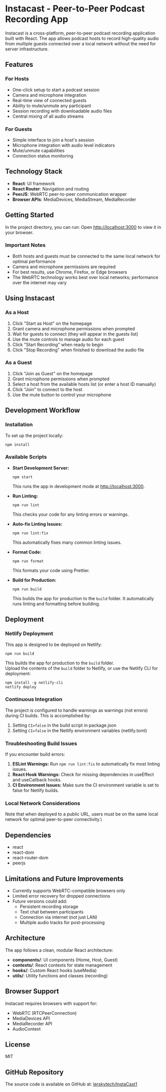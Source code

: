 # Instacast - Peer-to-Peer Podcast Recording App

Instacast is a cross-platform, peer-to-peer podcast recording application built with React. The app allows podcast hosts to record high-quality audio from multiple guests connected over a local network without the need for server infrastructure.

## Features

### For Hosts

- One-click setup to start a podcast session
- Camera and microphone integration
- Real-time view of connected guests
- Ability to mute/unmute any participant
- Session recording with downloadable audio files
- Central mixing of all audio streams

### For Guests

- Simple interface to join a host's session
- Microphone integration with audio level indicators
- Mute/unmute capabilities
- Connection status monitoring

## Technology Stack

- **React**: UI framework
- **React Router**: Navigation and routing
- **PeerJS**: WebRTC peer-to-peer communication wrapper
- **Browser APIs**: MediaDevices, MediaStream, MediaRecorder

## Getting Started

In the project directory, you can run:
Open [http://localhost:3000](http://localhost:3000) to view it in your browser.

### Important Notes

- Both hosts and guests must be connected to the same local network for optimal performance
- Camera and microphone permissions are required
- For best results, use Chrome, Firefox, or Edge browsers
- The WebRTC technology works best over local networks; performance over the internet may vary

## Using Instacast

### As a Host

1. Click "Start as Host" on the homepage
2. Grant camera and microphone permissions when prompted
3. Wait for guests to connect (they will appear in the guests list)
4. Use the mute controls to manage audio for each guest
5. Click "Start Recording" when ready to begin
6. Click "Stop Recording" when finished to download the audio file

### As a Guest

1. Click "Join as Guest" on the homepage
2. Grant microphone permissions when prompted
3. Select a host from the available hosts list (or enter a host ID manually)
4. Click "Join" to connect to the host
5. Use the mute button to control your microphone

## Development Workflow

### Installation

To set up the project locally:

```
npm install
```

### Available Scripts

- **Start Development Server:**

  ```
  npm start
  ```

  This runs the app in development mode at [http://localhost:3000](http://localhost:3000).

- **Run Linting:**

  ```
  npm run lint
  ```

  This checks your code for any linting errors or warnings.

- **Auto-fix Linting Issues:**

  ```
  npm run lint:fix
  ```

  This automatically fixes many common linting issues.

- **Format Code:**

  ```
  npm run format
  ```

  This formats your code using Prettier.

- **Build for Production:**
  ```
  npm run build
  ```
  This builds the app for production to the `build` folder. It automatically runs linting and formatting before building.

## Deployment

### Netlify Deployment

This app is designed to be deployed on Netlify:

```
npm run build
```

This builds the app for production to the `build` folder.\
Upload the contents of the `build` folder to Netlify, or use the Netlify CLI for deployment:

```
npm install -g netlify-cli
netlify deploy
```

### Continuous Integration

The project is configured to handle warnings as warnings (not errors) during CI builds. This is accomplished by:

1. Setting `CI=false` in the build script in package.json
2. Setting `CI=false` in the Netlify environment variables (netlify.toml)

### Troubleshooting Build Issues

If you encounter build errors:

1. **ESLint Warnings:** Run `npm run lint:fix` to automatically fix most linting issues.
2. **React Hook Warnings:** Check for missing dependencies in useEffect and useCallback hooks.
3. **CI Environment Issues:** Make sure the CI environment variable is set to false for Netlify builds.

### Local Network Considerations

Note that when deployed to a public URL, users must be on the same local network for optimal peer-to-peer connectivity.\

## Dependencies

- react
- react-dom
- react-router-dom
- peerjs

## Limitations and Future Improvements

- Currently supports WebRTC-compatible browsers only
- Limited error recovery for dropped connections
- Future versions could add:
  - Persistent recording storage
  - Text chat between participants
  - Connection via internet (not just LAN)
  - Multiple audio tracks for post-processing

## Architecture

The app follows a clean, modular React architecture:

- **components/**: UI components (Home, Host, Guest)
- **contexts/**: React contexts for state management
- **hooks/**: Custom React hooks (useMedia)
- **utils/**: Utility functions and classes (recording)

## Browser Support

Instacast requires browsers with support for:

- WebRTC (RTCPeerConnection)
- MediaDevices API
- MediaRecorder API
- AudioContext

## License

MIT

## GitHub Repository

The source code is available on GitHub at: [lerskytech/InstaCast1](https://github.com/lerskytech/InstaCast1)
